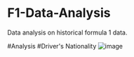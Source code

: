 # F1-Data-Analysis
Data analysis on historical formula 1 data.

#Analysis
#Driver's Nationality
![image](https://github.com/user-attachments/assets/aaa37e05-2de3-4dee-9ff2-4cf44791edee)


